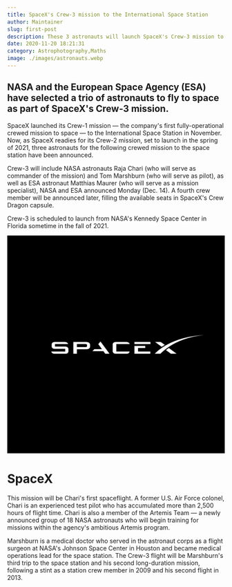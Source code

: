 ```yaml
---
title: SpaceX's Crew-3 mission to the International Space Station
author: Maintainer
slug: first-post
description: These 3 astronauts will launch SpaceX's Crew-3 mission to the International Space Station in 2021
date: 2020-11-20 18:21:31
category: Astrophotography,Maths
image: ./images/astronauts.webp
---
```


## NASA and the European Space Agency (ESA) have selected a trio of astronauts to fly to space as part of SpaceX's Crew-3 mission.

SpaceX launched its Crew-1 mission — the company's first fully-operational crewed mission to space — to the International Space Station in November. Now, as SpaceX readies for its Crew-2 mission, set to launch in the spring of 2021, three astronauts for the following crewed mission to the space station have been announced.

Crew-3 will include NASA astronauts Raja Chari (who will serve as commander of the mission) and Tom Marshburn (who will serve as pilot), as well as ESA astronaut Matthias Maurer (who will serve as a mission specialist), NASA and ESA announced Monday (Dec. 14). A fourth crew member will be announced later, filling the available seats in SpaceX's Crew Dragon capsule.

Crew-3 is scheduled to launch from NASA's Kennedy Space Center in Florida sometime in the fall of 2021.

![astronauts](./images/spacex.jpg)

# SpaceX

This mission will be Chari's first spaceflight. A former U.S. Air Force colonel, Chari is an experienced test pilot who has accumulated more than 2,500 hours of flight time. Chari is also a member of the Artemis Team — a newly announced group of 18 NASA astronauts who will begin training for missions within the agency's ambitious Artemis program.

Marshburn is a medical doctor who served in the astronaut corps as a flight surgeon at NASA's Johnson Space Center in Houston and became medical operations lead for the space station. The Crew-3 flight will be Marshburn's third trip to the space station and his second long-duration mission, following a stint as a station crew member in 2009 and his second flight in 2013.
